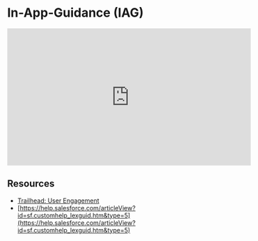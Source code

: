 # In-App-Guidance (IAG)


<iframe width="560" height="315" src="https://www.youtube.com/embed/kLOsRjhiPD8" frameborder="0" allow="accelerometer; autoplay; clipboard-write; encrypted-media; gyroscope; picture-in-picture" allowfullscreen></iframe>



## Resources
- [Trailhead: User Engagement](https://trailhead.salesforce.com/content/learn/modules/user-engagement)
- [https://help.salesforce.com/articleView?id=sf.customhelp_lexguid.htm&type=5](https://help.salesforce.com/articleView?id=sf.customhelp_lexguid.htm&type=5)

